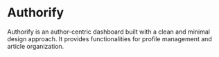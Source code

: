 # Authorify
Authorify is an author-centric dashboard built with a clean and minimal design approach. It provides functionalities for profile management and article organization.
